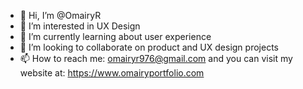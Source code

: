 - 👋 Hi, I’m @OmairyR
- 👀 I’m interested in UX Design
- 🌱 I’m currently learning about user experience
- 💞️ I’m looking to collaborate on product and UX design projects
- 📫 How to reach me: omairyr976@gmail.com and you can visit my website at: https://www.omairyportfolio.com  

<!---
OmairyR/OmairyR is a ✨ special ✨ repository because its `README.md` (this file) appears on your GitHub profile.
You can click the Preview link to take a look at your changes.
--->

